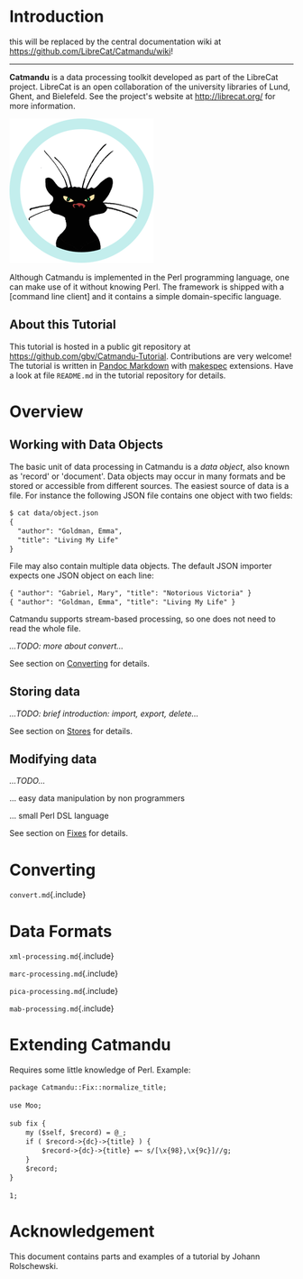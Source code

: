 # Introduction

this will be replaced by the central documentation wiki at 
<https://github.com/LibreCat/Catmandu/wiki>!

----

**Catmandu** is a data processing toolkit developed as part of the LibreCat
project. LibreCat is an open collaboration of the university libraries of Lund,
Ghent, and Bielefeld. See the project's website at <http://librecat.org/> for
more information.

![the LibreCat logo](./img/librecat.png "LibreCat Logo")

Although Catmandu is implemented in the Perl programming language, one can make
use of it without knowing Perl. The framework is shipped with a [command line
client] and it contains a simple domain-specific language.

## About this Tutorial

This tutorial is hosted in a public git repository at
<https://github.com/gbv/Catmandu-Tutorial>. Contributions are very welcome!
The tutorial is written in [Pandoc Markdown] with [makespec] extensions. Have a
look at file `README.md` in the tutorial repository for details.

[Pandoc Markdown]: http://johnmacfarlane.net/pandoc/demo/example9/pandocs-markdown.html
[makespec]: http://jakobib.github.io/makespec/

# Overview

## Working with Data Objects

The basic unit of data processing in Catmandu is a *data object*, also known as
'record' or 'document'. Data objects may occur in many formats and be stored or
accessible from different sources. The easiest source of data is a file. For
instance the following JSON file contains one object with two fields:

```{.cmd}
$ cat data/object.json
{
  "author": "Goldman, Emma",
  "title": "Living My Life"
}
```

File may also contain multiple data objects. The default JSON importer expects
one JSON object on each line:

```
{ "author": "Gabriel, Mary", "title": "Notorious Victoria" }
{ "author": "Goldman, Emma", "title": "Living My Life" }
```

Catmandu supports stream-based processing, so one does not need to read the
whole file.

*...TODO: more about convert...*

See section on [Converting](#converting) for details.

## Storing data

*...TODO: brief introduction: import, export, delete...*

See section on [Stores](#stores) for details.

## Modifying data

*...TODO...*

... easy data manipulation by non programmers

... small Perl DSL language

See section on [Fixes](#fixes) for details.

# Converting

`convert.md`{.include}

# Data Formats

`xml-processing.md`{.include}

`marc-processing.md`{.include}

`pica-processing.md`{.include}

`mab-processing.md`{.include}

# Extending Catmandu

Requires some little knowledge of Perl. Example:

    package Catmandu::Fix::normalize_title;

    use Moo;

    sub fix {
        my ($self, $record) = @_;
        if ( $record->{dc}->{title} ) {
            $record->{dc}->{title} =~ s/[\x{98},\x{9c}]//g;
        }
        $record; 
    }

    1;

# Acknowledgement

This document contains parts and examples of a tutorial by Johann Rolschewski.

